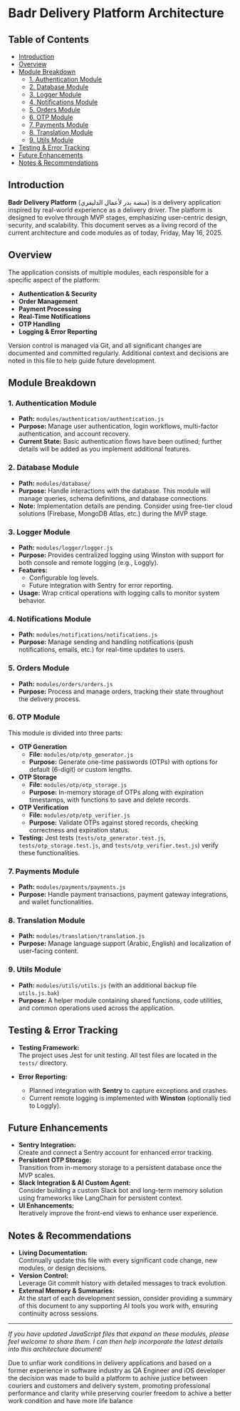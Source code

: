 # Badr Delivery Platform Architecture

## Table of Contents
- [Introduction](#introduction)
- [Overview](#overview)
- [Module Breakdown](#module-breakdown)
  - [1. Authentication Module](#1-authentication-module)
  - [2. Database Module](#2-database-module)
  - [3. Logger Module](#3-logger-module)
  - [4. Notifications Module](#4-notifications-module)
  - [5. Orders Module](#5-orders-module)
  - [6. OTP Module](#6-otp-module)
  - [7. Payments Module](#7-payments-module)
  - [8. Translation Module](#8-translation-module)
  - [9. Utils Module](#9-utils-module)
- [Testing & Error Tracking](#testing--error-tracking)
- [Future Enhancements](#future-enhancements)
- [Notes & Recommendations](#notes--recommendations)

## Introduction

**Badr Delivery Platform** (منصة بدر لأعمال الدليفري) is a delivery application inspired by real-world experience as a delivery driver. The platform is designed to evolve through MVP stages, emphasizing user-centric design, security, and scalability. This document serves as a living record of the current architecture and code modules as of today, Friday, May 16, 2025.

## Overview

The application consists of multiple modules, each responsible for a specific aspect of the platform:
- **Authentication & Security**
- **Order Management**
- **Payment Processing**
- **Real-Time Notifications**
- **OTP Handling**
- **Logging & Error Reporting**

Version control is managed via Git, and all significant changes are documented and committed regularly. Additional context and decisions are noted in this file to help guide future development.

## Module Breakdown

### 1. Authentication Module
- **Path:** `modules/authentication/authentication.js`
- **Purpose:** Manage user authentication, login workflows, multi-factor authentication, and account recovery.
- **Current State:** Basic authentication flows have been outlined; further details will be added as you implement additional features.

### 2. Database Module
- **Path:** `modules/database/`
- **Purpose:** Handle interactions with the database. This module will manage queries, schema definitions, and database connections.
- **Note:** Implementation details are pending. Consider using free-tier cloud solutions (Firebase, MongoDB Atlas, etc.) during the MVP stage.

### 3. Logger Module
- **Path:** `modules/logger/logger.js`
- **Purpose:** Provides centralized logging using Winston with support for both console and remote logging (e.g., Loggly).  
- **Features:**
  - Configurable log levels.
  - Future integration with Sentry for error reporting.
- **Usage:** Wrap critical operations with logging calls to monitor system behavior.

### 4. Notifications Module
- **Path:** `modules/notifications/notifications.js`
- **Purpose:** Manage sending and handling notifications (push notifications, emails, etc.) for real-time updates to users.

### 5. Orders Module
- **Path:** `modules/orders/orders.js`
- **Purpose:** Process and manage orders, tracking their state throughout the delivery process.

### 6. OTP Module
This module is divided into three parts:
- **OTP Generation**
  - **File:** `modules/otp/otp_generator.js`
  - **Purpose:** Generate one-time passwords (OTPs) with options for default (6-digit) or custom lengths.
- **OTP Storage**
  - **File:** `modules/otp/otp_storage.js`
  - **Purpose:** In-memory storage of OTPs along with expiration timestamps, with functions to save and delete records.
- **OTP Verification**
  - **File:** `modules/otp/otp_verifier.js`
  - **Purpose:** Validate OTPs against stored records, checking correctness and expiration status.
- **Testing:** Jest tests (`tests/otp_generator.test.js`, `tests/otp_storage.test.js`, and `tests/otp_verifier.test.js`) verify these functionalities.

### 7. Payments Module
- **Path:** `modules/payments/payments.js`
- **Purpose:** Handle payment transactions, payment gateway integrations, and wallet functionalities.

### 8. Translation Module
- **Path:** `modules/translation/translation.js`
- **Purpose:** Manage language support (Arabic, English) and localization of user-facing content.

### 9. Utils Module
- **Path:** `modules/utils/utils.js` (with an additional backup file `utils.js.bak`)
- **Purpose:** A helper module containing shared functions, code utilities, and common operations used across the application.

## Testing & Error Tracking

- **Testing Framework:**  
  The project uses Jest for unit testing. All test files are located in the `tests/` directory.
  
- **Error Reporting:**  
  - Planned integration with **Sentry** to capture exceptions and crashes.
  - Current remote logging is implemented with **Winston** (optionally tied to Loggly).

## Future Enhancements

- **Sentry Integration:**  
  Create and connect a Sentry account for enhanced error tracking.
- **Persistent OTP Storage:**  
  Transition from in-memory storage to a persistent database once the MVP scales.
- **Slack Integration & AI Custom Agent:**  
  Consider building a custom Slack bot and long-term memory solution using frameworks like LangChain for persistent context.
- **UI Enhancements:**  
  Iteratively improve the front-end views to enhance user experience.

## Notes & Recommendations

- **Living Documentation:**  
  Continually update this file with every significant code change, new modules, or design decisions.
- **Version Control:**  
  Leverage Git commit history with detailed messages to track evolution.
- **External Memory & Summaries:**  
  At the start of each development session, consider providing a summary of this document to any supporting AI tools you work with, ensuring continuity across sessions.

---

*If you have updated JavaScript files that expand on these modules, please feel welcome to share them. I can then help incorporate the latest details into this architecture document!*


Due to unfiar work conditions in delivery
 applications and based on a former 
experience in software industry as 
QA Engineer and iOS developer 
the decision was made to build 
a platform to achive justice between 
couriers and customers and delivery 
system, promoting  professional 
performance and clarity while 
preserving courier freedom to achive 
a better work condition and have more 
life balance
